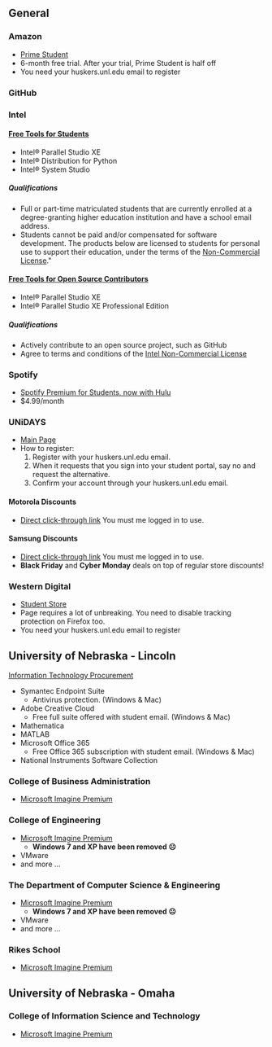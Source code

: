 ## General

### Amazon

  - [Prime Student](https://www.amazon.com/joinstudent/)
  - 6-month free trial. After your trial, Prime Student is half off
  - You need your huskers.unl.edu email to register

### GitHub

### Intel

#### [Free Tools for Students](https://software.intel.com/en-us/qualify-for-free-software/student)

  - Intel® Parallel Studio XE
  - Intel® Distribution for Python
  - Intel® System Studio

##### Qualifications

  - Full or part-time matriculated students that are currently enrolled
    at a degree-granting higher education institution and have a school
    email address.
  - Students cannot be paid and/or compensated for software development.
    The products below are licensed to students for personal use to
    support their education, under the terms of the [Non-Commercial
    License](https://software.intel.com/en-us/articles/end-user-license-agreement)."

#### [Free Tools for Open Source Contributors](https://software.intel.com/en-us/qualify-for-free-software/opensourcecontributor)

  - Intel® Parallel Studio XE
  - Intel® Parallel Studio XE Professional Edition

##### Qualifications

  - Actively contribute to an open source project, such as GitHub
  - Agree to terms and conditions of the [Intel Non-Commercial
    License](https://software.intel.com/en-us/articles/end-user-license-agreement)

### Spotify

  - [Spotify Premium for Students, now with
    Hulu](https://www.spotify.com/us/student/)
  - $4.99/month

### UNiDAYS

  - [Main Page](https://www.myunidays.com/US/en-US/)
  - How to register:
    1.  Register with your huskers.unl.edu email.
    2.  When it requests that you sign into your student portal, say no
        and request the alternative.
    3.  Confirm your account through your huskers.unl.edu email.

#### Motorola Discounts

  - [Direct click-through
    link](https://www.myunidays.com/US/en-US/partners/motorola/view/online)
    You must me logged in to use.

#### Samsung Discounts

  - [Direct click-through
    link](https://www.myunidays.com/US/en-US/partners/samsung/view/online)
    You must me logged in to use.
  - **Black Friday** and **Cyber Monday** deals on top of regular store
    discounts\!

### Western Digital

  - [Student Store](https://www.wdc.com/bin/studentPurchasePlanLogin)
  - Page requires a lot of unbreaking. You need to disable tracking
    protection on Firefox too.
  - You need your huskers.unl.edu email to register

## University of Nebraska - Lincoln

[Information Technology
Procurement](https://itprocurement.unl.edu/students)

  - Symantec Endpoint Suite
      - Antivirus protection. (Windows & Mac)
  - Adobe Creative Cloud
      - Free full suite offered with student email. (Windows & Mac)
  - Mathematica
  - MATLAB
  - Microsoft Office 365
      - Free Office 365 subscription with student email. (Windows & Mac)
  - National Instruments Software Collection

### College of Business Administration

  - [Microsoft Imagine
    Premium](http://e5.onthehub.com/WebStore/Welcome.aspx?vsro=8&ws=B5EE6D47-A96F-E011-971F-0030487D8897)

### College of Engineering

  - [Microsoft Imagine
    Premium](http://e5.onthehub.com/WebStore/Welcome.aspx?vsro=8&ws=14F00C38-979B-E011-969D-0030487D8897)
      - **Windows 7 and XP have been removed ☹**
  - VMware
  - and more …

### The Department of Computer Science & Engineering

  - [Microsoft Imagine
    Premium](http://e5.onthehub.com/WebStore/Welcome.aspx?vsro=8&ws=1CC9E0D3-EC9B-E011-969D-0030487D8897)
      - **Windows 7 and XP have been removed ☹**
  - VMware
  - and more …

### Rikes School

  - [Microsoft Imagine
    Premium](http://e5.onthehub.com/WebStore/Welcome.aspx?vsro=8&ws=AD40D184-8C6F-E011-971F-0030487D8897)

## University of Nebraska - Omaha

### College of Information Science and Technology

  - [Microsoft Imagine
    Premium](http://e5.onthehub.com/WebStore/Welcome.aspx?vsro=8&ws=A023C807-6334-E411-9403-B8CA3A5DB7A1)
